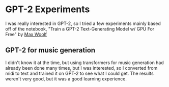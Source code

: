 # GPT-2 Experiments
I was really interested in GPT-2, so I tried a few experiments mainly based off of the notebook, "Train a GPT-2 Text-Generating Model w/ GPU For Free" by [Max Woolf](http://minimaxir.com)

## GPT-2 for music generation
I didn't know it at the time, but using transformers for music generation had already been done many times, but I was interested, so I converted from midi to text and trained it on GPT-2 to see what I could get. The results weren't very good, but it was a good learning experience.